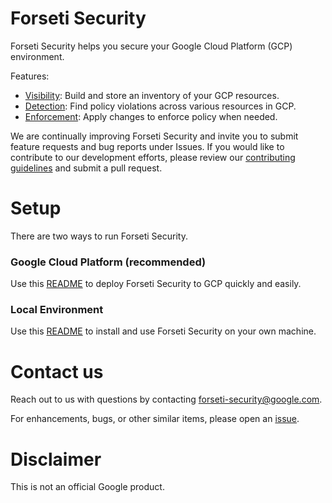 # Forseti Security
Forseti Security helps you secure your Google Cloud Platform (GCP) environment.

Features:

* [Visibility](google/cloud/security/inventory/README.md): Build and store an inventory of your GCP resources.
* [Detection](google/cloud/security/scanner/README.md): Find policy violations across various resources in GCP.
* [Enforcement](google/cloud/security/enforcer/README.md): Apply changes to enforce policy when needed.

We are continually improving Forseti Security and invite you to submit feature requests and bug reports under Issues. If you would like to contribute to our development efforts, please review our [contributing guidelines](/CONTRIBUTING.md) and submit a pull request.

# Setup
There are two ways to run Forseti Security.

### Google Cloud Platform (recommended)
Use this [README](/deployment-templates/README.md) to deploy
Forseti Security to GCP quickly and easily.

### Local Environment
Use this [README](/google/cloud/security/README.md) to install and use
Forseti Security on your own machine.

# Contact us
Reach out to us with questions by contacting
[forseti-security@google.com](mailto:forseti-security@google.com).

For enhancements, bugs, or other similar items, please open an
[issue](https://github.com/GoogleCloudPlatform/forseti-security/issues).

# Disclaimer
This is not an official Google product.
